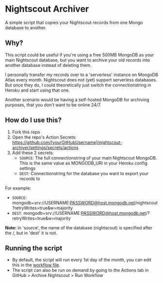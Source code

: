 # Nightscout Archiver

A simple script that copies your Nightscout records from one Mongo database to another.  

## Why?

This script could be useful if you're using a free 500MB MongoDB as your main Nightscout database,
but you want to archive your old records into another database instead of deleting them.

I personally transfer my records over to a 'serverless' instance on MongoDB Atlas every month. Nightscout does not (yet) support serverless databases. But once they do, I could theoretically just switch the connectionstring in Heroku and start using that one.

Another scenario would be having a self-hosted MongoDB for archiving purposes, that you don't want to be online 24/7.

## How do I use this?

1. Fork this repo
2. Open the repo's Action Secrets: https://github.com/[yourGitHubUsername]/nightscout-archiver/settings/secrets/actions
3. Add these 2 secrets:
   - `SOURCE`: The full connectionstring of your main Nightscout MongoDB. This is the same value as MONGODB_URI in your Heroku config settings
   - `DEST`: Connectionstring for the database you want to export your records to

For example:

- `SOURCE`: mongodb+srv://USERNAME:PASSWORD@host.mongodb.net/nightscout?retryWrites=true&w=majority
- `DEST`: mongodb+srv://USERNAME:PASSWORD@host.mongodb.net/?retryWrites=true&w=majority

**Note:** In 'source', the name of the database (nightscout) is specified after the /, but in 'dest' it is not.

## Running the script

- By default, the script will run every 1st day of the month, you can edit this in the [workflow file](.github/workflows/archive.yml).
- The script can also be run on demand by going to the Actions tab in GitHub > Archive Nightscout > Run Workflow
